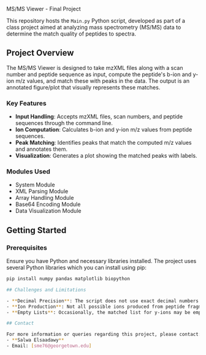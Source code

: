  MS/MS Viewer - Final Project

This repository hosts the `Main.py` Python script, developed as part of a class project aimed at analyzing mass spectrometry (MS/MS) data to determine the match quality of peptides to spectra.


## Project Overview

The MS/MS Viewer is designed to take mzXML files along with a scan number and peptide sequence as input, compute the peptide's b-ion and y-ion m/z values, and match these with peaks in the data. The output is an annotated figure/plot that visually represents these matches.

### Key Features

- **Input Handling**: Accepts mzXML files, scan numbers, and peptide sequences through the command line.
- **Ion Computation**: Calculates b-ion and y-ion m/z values from peptide sequences.
- **Peak Matching**: Identifies peaks that match the computed m/z values and annotates them.
- **Visualization**: Generates a plot showing the matched peaks with labels.

### Modules Used

- System Module
- XML Parsing Module
- Array Handling Module
- Base64 Encoding Module
- Data Visualization Module

## Getting Started

### Prerequisites

Ensure you have Python and necessary libraries installed. The project uses several Python libraries which you can install using pip:

```bash
pip install numpy pandas matplotlib biopython

## Challenges and Limitations

- **Decimal Precision**: The script does not use exact decimal numbers for monoisotopic masses of amino acids, which may affect accuracy.
- **Ion Production**: Not all possible ions produced from peptide fragmentation are accounted for in the calculations.
- **Empty Lists**: Occasionally, the matched list for y-ions may be empty due to bugs in the script.

## Contact

For more information or queries regarding this project, please contact:
- **Salwa Elsaadawy**
- Email: [sme76@georgetown.edu]
